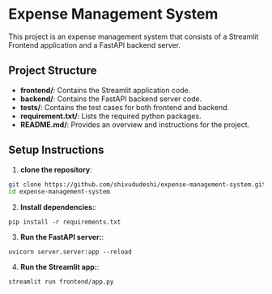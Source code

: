 # Expense Management System

This project is an expense management system that consists of a Streamlit Frontend application and a FastAPI backend server.

## Project Structure

- **frontend/**: Contains the Streamlit application code.
- **backend/**: Contains the FastAPI backend server code.
- **tests/**: Contains the test cases for both frontend and backend.
- **requirement.txt/**: Lists the required python packages.
- **README.md/**: Provides an overview and instructions for the project.


## Setup Instructions

1. **clone the repository**:
```bash
git clone https://github.com/shivududeshi/expense-management-system.git
cd expense-management-system
```
2. **Install dependencies:**:
```commandline
pip install -r requirements.txt
```
3. **Run the FastAPI server:**:
```commandline
uvicorn server.server:app --reload
```
4. **Run the Streamlit app:**:
```commandline
streamlit run frontend/app.py
```
